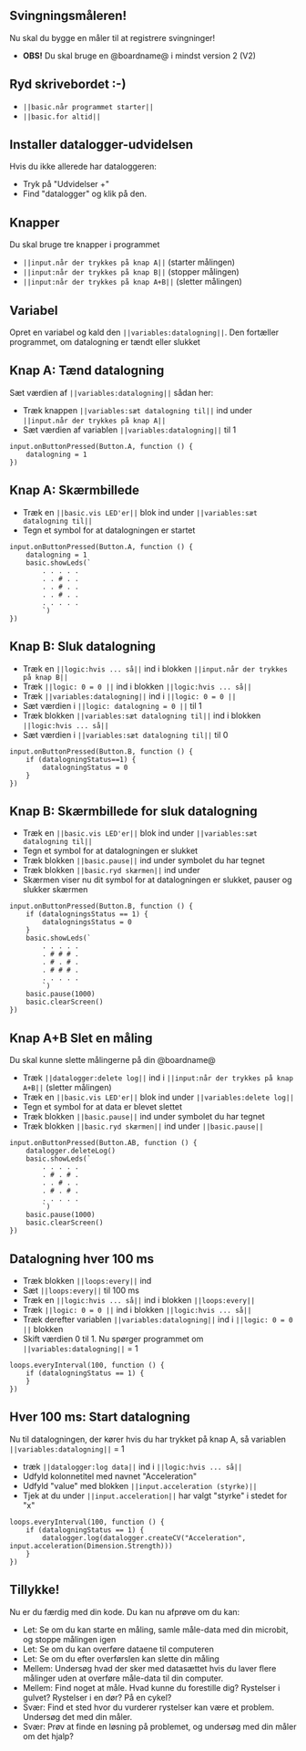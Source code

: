 ## Svingningsmåleren! 
Nu skal du bygge en måler til at registrere svingninger! 
* **OBS!** Du skal bruge en @boardname@ i mindst version 2 (V2)

## Ryd skrivebordet :-)
* `||basic.når programmet starter||` 
* `||basic.for altid||`

## Installer datalogger-udvidelsen
Hvis du ikke allerede har dataloggeren:
* Tryk på "Udvidelser +"
* Find "datalogger" og klik på den.

## Knapper
Du skal bruge tre knapper i programmet 
* `||input.når der trykkes på knap A||` (starter målingen)
* `||input:når der trykkes på knap B||` (stopper målingen)
* `||input:når der trykkes på knap A+B||` (sletter målingen) 

## Variabel 
Opret en variabel og kald den `||variables:datalogning||`. Den fortæller programmet, om datalogning er tændt eller slukket

## Knap A: Tænd datalogning 
Sæt værdien af `||variables:datalogning||` sådan her: 
* Træk knappen `||variables:sæt datalogning til||` ind under `||input.når der trykkes på knap A||`
* Sæt værdien af variablen `||variables:datalogning||` til 1

```blocks
input.onButtonPressed(Button.A, function () {
    datalogning = 1
})
```

## Knap A: Skærmbillede
* Træk en `||basic.vis LED'er||` blok ind under `||variables:sæt datalogning til||` 
* Tegn et symbol for at datalogningen er startet 

```blocks
input.onButtonPressed(Button.A, function () {
    datalogning = 1
    basic.showLeds(`
        . . . . .
        . . # . .
        . . # . .
        . . # . .
        . . . . .
        `)
})
```

## Knap B: Sluk datalogning
* Træk en `||logic:hvis ... så||` ind i blokken `||input.når der trykkes på knap B||`
* Træk `||logic: 0 = 0 ||` ind i blokken `||logic:hvis ... så||` 
* Træk `||variables:datalogning||` ind i `||logic: 0 = 0 ||`
* Sæt værdien i `||logic: datalogning = 0 ||` til 1
* Træk blokken `||variables:sæt datalogning til||` ind i blokken `||logic:hvis ... så||`
* Sæt værdien i `||variables:sæt datalogning til||` til 0


```blocks
input.onButtonPressed(Button.B, function () {
    if (datalogningStatus==1) {
        datalogningStatus = 0
    }
})
```

## Knap B: Skærmbillede for sluk datalogning
* Træk en `||basic.vis LED'er||` blok ind under `||variables:sæt datalogning til||` 
* Tegn et symbol for at datalogningen er slukket 
* Træk blokken `||basic.pause||` ind under symbolet du har tegnet
* Træk blokken `||basic.ryd skærmen||` ind under 
* Skærmen viser nu dit symbol for at datalogningen er slukket, pauser og slukker skærmen

```blocks
input.onButtonPressed(Button.B, function () {
    if (datalogningsStatus == 1) {
        datalogningsStatus = 0
    }
    basic.showLeds(`
        . . . . .
        . # # # .
        . # . # .
        . # # # .
        . . . . .
        `)
    basic.pause(1000)
    basic.clearScreen()
})
```
## Knap A+B Slet en måling
Du skal kunne slette målingerne på din @boardname@
* Træk `||datalogger:delete log||` ind i `||input:når der trykkes på knap A+B||` (sletter målingen) 
* Træk en `||basic.vis LED'er||` blok ind under `||variables:delete log||` 
* Tegn et symbol for at data er blevet slettet 
* Træk blokken `||basic.pause||` ind under symbolet du har tegnet
* Træk blokken `||basic.ryd skærmen||` ind under `||basic.pause||`
```blocks
input.onButtonPressed(Button.AB, function () {
    datalogger.deleteLog()
    basic.showLeds(`
        . . . . .
        . # . # .
        . . # . .
        . # . # .
        . . . . .
        `)
    basic.pause(1000)
    basic.clearScreen()
})
```


## Datalogning hver 100 ms
* Træk blokken `||loops:every||` ind
* Sæt `||loops:every||` til 100 ms 
* Træk en `||logic:hvis ... så||` ind i blokken `||loops:every||`
* Træk `||logic: 0 = 0 ||` ind i blokken `||logic:hvis ... så||` 
* Træk derefter variablen `||variables:datalogning||` ind i `||logic: 0 = 0 ||` blokken
* Skift værdien 0 til 1. Nu spørger programmet om `||variables:datalogning||` = 1

```blocks
loops.everyInterval(100, function () {
    if (datalogningStatus == 1) {
    }
})
```


## Hver 100 ms: Start datalogning
Nu til datalogningen, der kører hvis du har trykket på knap A, så variablen `||variables:datalogning||` = 1
* træk `||datalogger:log data||` ind i `||logic:hvis ... så||`
* Udfyld kolonnetitel med navnet "Acceleration" 
* Udfyld "value" med blokken `||input.acceleration (styrke)||`
* Tjek at du under `||input.acceleration||` har valgt "styrke" i stedet for "x" 
 
```blocks
loops.everyInterval(100, function () {
    if (datalogningStatus == 1) {
        datalogger.log(datalogger.createCV("Acceleration", input.acceleration(Dimension.Strength)))
    }
})
```

## Tillykke!
Nu er du færdig med din kode. Du kan nu afprøve om du kan: 
* Let: Se om du kan starte en måling, samle måle-data med din microbit, og stoppe målingen igen
* Let: Se om du kan overføre dataene til computeren
* Let: Se om du efter overførslen kan slette din måling
* Mellem: Undersøg hvad der sker med datasættet hvis du laver flere målinger uden at overføre måle-data til din computer.
* Mellem: Find noget at måle. Hvad kunne du forestille dig? Rystelser i gulvet? Rystelser i en dør? På en cykel?
* Svær: Find et sted hvor du vurderer rystelser kan være et problem. Undersøg det med din måler.
* Svær: Prøv at finde en løsning på problemet, og undersøg med din måler om det hjalp?
